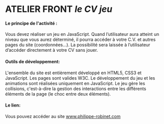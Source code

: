 # ATELIER FRONT *le CV jeu*

#### Le principe de l'activité :

Vous devez réaliser un jeu en JavaScript. 
Quand l’utilisateur aura atteint un niveau que vous aurez déterminé, 
il pourra accéder à votre C.V. et autres pages   du   site (coordonnées...).
La   possibilité   sera   laissée   à   l’utilisateur d’accéder directement à votre CV sans jouer.

#### Outils de développement:

L'ensemble   du   site est entièrement développé en HTML5, CSS3 et JavaScript. Les pages sont valides W3C.
Le développement du jeu et les animations sont réalisées uniquement en JavaScript.
Le jeu gère les collisions, c'est-à-dire la gestion des interactions entre les différents éléments de la page (le choc entre deux éléments).


#### Le lien:

Vous pouvez accéder au site www.philippe-robinet.com


